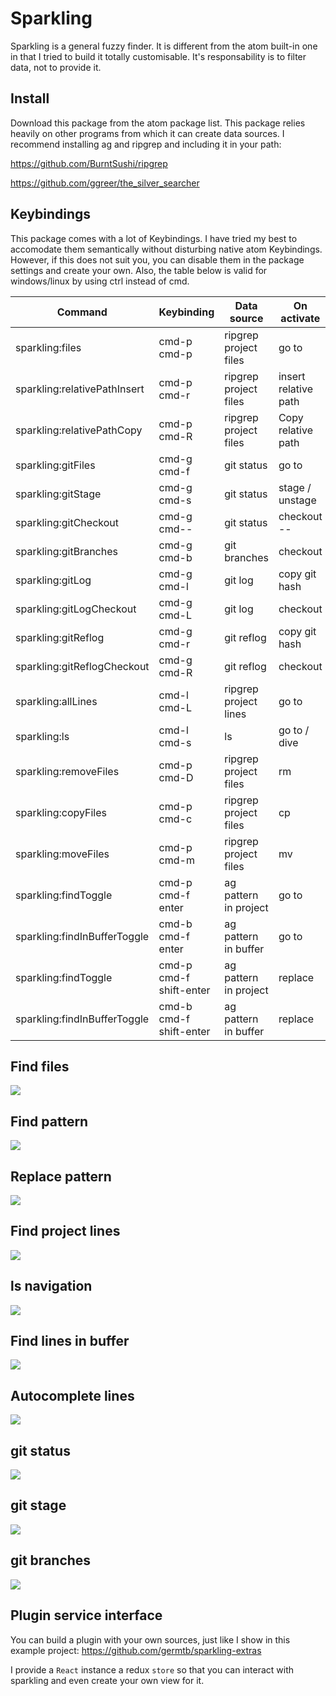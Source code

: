# Sparkling

Sparkling is a general fuzzy finder. It is different from the atom built-in one in that I tried to build it totally customisable. It's responsability is to filter data, not to provide it.

## Install

Download this package from the atom package list. This package relies heavily on other programs from which it can create data sources. I recommend installing ag and ripgrep and including it in your path:

https://github.com/BurntSushi/ripgrep

https://github.com/ggreer/the_silver_searcher

## Keybindings

This package comes with a lot of Keybindings. I have tried my best to accomodate them semantically without disturbing native atom Keybindings. However, if this does not suit you, you can disable them in the package settings and create your own. Also, the table below is valid for windows/linux by using ctrl instead of cmd.

| Command                      | Keybinding              | Data source           | On activate          |
| ---------------------------- | ----------------------- | --------------------- | -------------------- |
| sparkling:files              | cmd-p cmd-p             | ripgrep project files | go to                |
| sparkling:relativePathInsert | cmd-p cmd-r             | ripgrep project files | insert relative path |
| sparkling:relativePathCopy   | cmd-p cmd-R             | ripgrep project files | Copy relative path   |
| sparkling:gitFiles           | cmd-g cmd-f             | git status            | go to                |
| sparkling:gitStage           | cmd-g cmd-s             | git status            | stage / unstage      |
| sparkling:gitCheckout        | cmd-g cmd--             | git status            | checkout --          |
| sparkling:gitBranches        | cmd-g cmd-b             | git branches          | checkout             |
| sparkling:gitLog             | cmd-g cmd-l             | git log               | copy git hash        |
| sparkling:gitLogCheckout     | cmd-g cmd-L             | git log               | checkout             |
| sparkling:gitReflog          | cmd-g cmd-r             | git reflog            | copy git hash        |
| sparkling:gitReflogCheckout  | cmd-g cmd-R             | git reflog            | checkout             |
| sparkling:allLines           | cmd-l cmd-L             | ripgrep project lines | go to                |
| sparkling:ls                 | cmd-l cmd-s             | ls                    | go to / dive         |
| sparkling:removeFiles        | cmd-p cmd-D             | ripgrep project files | rm                   |
| sparkling:copyFiles          | cmd-p cmd-c             | ripgrep project files | cp                   |
| sparkling:moveFiles          | cmd-p cmd-m             | ripgrep project files | mv                   |
| sparkling:findToggle         | cmd-p cmd-f enter       | ag pattern in project | go to                |
| sparkling:findInBufferToggle | cmd-b cmd-f enter       | ag pattern in buffer  | go to                |
| sparkling:findToggle         | cmd-p cmd-f shift-enter | ag pattern in project | replace              |
| sparkling:findInBufferToggle | cmd-b cmd-f shift-enter | ag pattern in buffer  | replace              |

## Find files

![](https://raw.githubusercontent.com/germtb/gifs/master/findFiles.gif)

## Find pattern

![](https://raw.githubusercontent.com/germtb/gifs/master/find.gif)

## Replace pattern

![](https://raw.githubusercontent.com/germtb/gifs/master/replace.gif)

## Find project lines

![](https://raw.githubusercontent.com/germtb/gifs/master/findProjectLines.gif)

## ls navigation

![](https://raw.githubusercontent.com/germtb/gifs/master/ls.gif)

## Find lines in buffer

![](https://raw.githubusercontent.com/germtb/gifs/master/findLine.gif)

## Autocomplete lines

![](https://raw.githubusercontent.com/germtb/gifs/master/autocompleteLines.gif)

## git status

![](https://raw.githubusercontent.com/germtb/gifs/master/gitFiles.gif)

## git stage

![](https://raw.githubusercontent.com/germtb/gifs/master/gitStage.gif)

## git branches

![](https://raw.githubusercontent.com/germtb/gifs/master/gitBranches.gif)

## Plugin service interface

You can build a plugin with your own sources, just like I show in this example project: https://github.com/germtb/sparkling-extras

I provide a `React` instance a redux `store` so that you can interact with sparkling and even create your own view for it.
